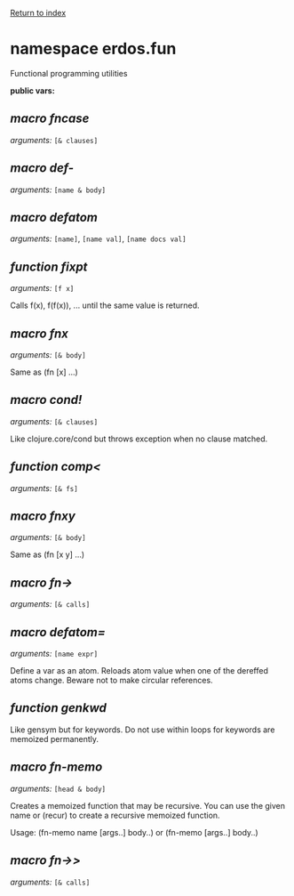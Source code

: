 [Return to index](index.md)

# namespace erdos.fun

Functional programming utilities

__public vars:__ 

## _macro_ *fncase* 

_arguments:_ `[& clauses]`

## _macro_ *def-* 

_arguments:_ `[name & body]`

## _macro_ *defatom* 

_arguments:_ `[name]`, `[name val]`, `[name docs val]`

## _function_ *fixpt* 

_arguments:_ `[f x]`

Calls f(x), f(f(x)), ... until the same value is returned.

## _macro_ *fnx* 

_arguments:_ `[& body]`

Same as (fn [x] ...)

## _macro_ *cond!* 

_arguments:_ `[& clauses]`

Like clojure.core/cond but throws exception when no clause matched.

## _function_ *comp<* 

_arguments:_ `[& fs]`

## _macro_ *fnxy* 

_arguments:_ `[& body]`

Same as (fn [x y] ...)

## _macro_ *fn->* 

_arguments:_ `[& calls]`

## _macro_ *defatom=* 

_arguments:_ `[name expr]`

Define a var as an atom. Reloads atom value when one of the dereffed atoms change. Beware not to make circular references.

## _function_ *genkwd* 

Like gensym but for keywords. Do not use within loops for keywords are memoized permanently.

## _macro_ *fn-memo* 

_arguments:_ `[head & body]`

Creates a memoized function that may be recursive.
   You can use the given name or (recur) to create a
   recursive memoized function.

   Usage: (fn-memo name [args..] body..)
       or (fn-memo [args..] body..)

## _macro_ *fn->>* 

_arguments:_ `[& calls]`


